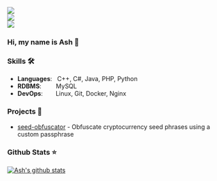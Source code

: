 ![](https://komarev.com/ghpvc/?username=Ashintosh&color=6aa6f8)<br>
![](https://img.shields.io/github/followers/Ashintosh?style=social)<br>
![](https://img.shields.io/github/stars/Ashintosh?style=social)<br>
<!-- [![](https://img.shields.io/badge/-Follow-black?style=social&logo=Linkedin)](https://www.linkedin.com/in/dayyass) -->
<!-- [![](https://img.shields.io/twitter/follow/d_ayyass?style=social&label=Follow)](https://twitter.com/d_ayyass) -->

### Hi, my name is Ash 👋

### Skills 🛠️
- **Languages**: &nbsp;        C++, C#, Java, PHP, Python
- **RDBMS**:   &nbsp;&nbsp;   MySQL
- **DevOps**:  &ensp;&nbsp;&nbsp;    Linux, Git, Docker, Nginx

### Projects 🐾
- [seed-obfuscator](https://github.com/Ashintosh/seed-obfuscator) - Obfuscate cryptocurrency seed phrases using a custom passphrase

### Github Stats ⭐
[![Ash's github stats](https://github-readme-stats.vercel.app/api?username=Ashintosh&show_icons=true&theme=tokyonight)](https://github.com/anuraghazra/github-readme-stats)
